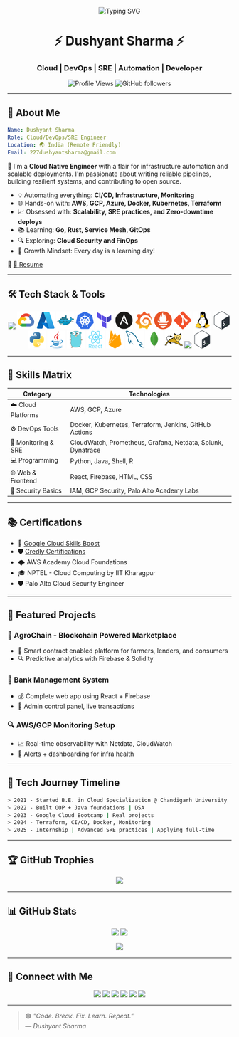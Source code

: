 <!-- Typing SVG Intro -->
<p align="center">
  <img src="https://readme-typing-svg.demolab.com?font=Fira+Code&size=24&duration=3000&pause=500&color=00F700&center=true&vCenter=true&multiline=true&width=1000&height=150&lines=Hi+%F0%9F%91%8B+I'm+Dushyant+Sharma;Cloud+%7C+DevOps+%7C+SRE+Enthusiast;Open+Source+Lover+%7C+Lifelong+Learner+%E2%9C%A8;Coder+by+day%2C+Hacker+by+night" alt="Typing SVG" />
</p>

<h1 align="center">⚡ Dushyant Sharma ⚡</h1>
<h3 align="center">Cloud | DevOps | SRE | Automation | Developer</h3>



<p align="center">
  <img src="https://komarev.com/ghpvc/?username=dushyantsharmma&label=Profile%20views&color=00F700&style=flat" alt="Profile Views" />
  <img src="https://img.shields.io/github/followers/dushyantsharmma?label=Followers&style=social" alt="GitHub followers" />
</p>

---

## 💬 About Me

```yaml
Name: Dushyant Sharma
Role: Cloud/DevOps/SRE Engineer
Location: 🌏 India (Remote Friendly)
Email: 227dushyantsharma@gmail.com
```

🚀 I'm a **Cloud Native Engineer** with a flair for infrastructure automation and scalable deployments. I'm passionate about writing reliable pipelines, building resilient systems, and contributing to open source.

- 💡 Automating everything: **CI/CD, Infrastructure, Monitoring**
- 🌐 Hands-on with: **AWS, GCP, Azure, Docker, Kubernetes, Terraform**
- 📈 Obsessed with: **Scalability, SRE practices, and Zero-downtime deploys**
- 📚 Learning: **Go, Rust, Service Mesh, GitOps**
- 🔍 Exploring: **Cloud Security and FinOps**
- 🌱 Growth Mindset: Every day is a learning day!

📄 [📂 Resume](https://drive.google.com/file/d/1Vg7Tt-kUlBXTMO00QaH3hDvViZAp4u02/view?usp=sharing)

---

## 🛠️ Tech Stack & Tools

<p align="center">
  <img src="https://www.vectorlogo.zone/logos/amazon_aws/amazon_aws-icon.svg" width="40" />
  <img src="https://raw.githubusercontent.com/devicons/devicon/master/icons/googlecloud/googlecloud-original.svg" width="40" />
  <img src="https://raw.githubusercontent.com/devicons/devicon/master/icons/azure/azure-original.svg" width="40" />
  <img src="https://raw.githubusercontent.com/devicons/devicon/master/icons/docker/docker-original.svg" width="40" />
  <img src="https://raw.githubusercontent.com/devicons/devicon/master/icons/kubernetes/kubernetes-plain.svg" width="40" />
  <img src="https://raw.githubusercontent.com/devicons/devicon/master/icons/terraform/terraform-original.svg" width="40" />
  <img src="https://raw.githubusercontent.com/devicons/devicon/master/icons/ansible/ansible-original.svg" width="40" />
  <img src="https://raw.githubusercontent.com/devicons/devicon/master/icons/grafana/grafana-original.svg" width="40" />
  <img src="https://raw.githubusercontent.com/devicons/devicon/master/icons/prometheus/prometheus-original.svg" width="40" />
  <img src="https://raw.githubusercontent.com/devicons/devicon/master/icons/git/git-original.svg" width="40" />
  <img src="https://raw.githubusercontent.com/devicons/devicon/master/icons/linux/linux-original.svg" width="40" />
  <img src="https://raw.githubusercontent.com/devicons/devicon/master/icons/bash/bash-original.svg" width="40" />
  <img src="https://raw.githubusercontent.com/devicons/devicon/master/icons/python/python-original.svg" width="40" />
  <img src="https://raw.githubusercontent.com/devicons/devicon/master/icons/java/java-original.svg" width="40" />
  <img src="https://raw.githubusercontent.com/devicons/devicon/master/icons/go/go-original.svg" width="40" />
  <img src="https://raw.githubusercontent.com/devicons/devicon/master/icons/react/react-original-wordmark.svg" width="40" />
  <img src="https://raw.githubusercontent.com/devicons/devicon/master/icons/firebase/firebase-plain.svg" width="40" />
  <img src="https://raw.githubusercontent.com/devicons/devicon/master/icons/mysql/mysql-original.svg" width="40" />
  <img src="https://raw.githubusercontent.com/devicons/devicon/master/icons/mongodb/mongodb-original.svg" width="40" />
  <img src="https://raw.githubusercontent.com/devicons/devicon/master/icons/tomcat/tomcat-original.svg" width="40" />
  <img src="https://cdn.jsdelivr.net/gh/devicons/devicon/icons/vscode/vscode-original.svg" width="40" />
  <img src="https://raw.githubusercontent.com/devicons/devicon/master/icons/bash/bash-original.svg" width="40" />
</p>

---

## 🧠 Skills Matrix

| Category             | Technologies                                                                 |
|----------------------|------------------------------------------------------------------------------|
| ☁️ Cloud Platforms   | AWS, GCP, Azure                                                               |
| ⚙️ DevOps Tools      | Docker, Kubernetes, Terraform, Jenkins, GitHub Actions                        |
| 🔧 Monitoring & SRE   | CloudWatch, Prometheus, Grafana, Netdata, Splunk, Dynatrace                   |
| 💻 Programming        | Python, Java, Shell, R                                                        |
| 🌐 Web & Frontend     | React, Firebase, HTML, CSS                                                    |
| 🔐 Security Basics    | IAM, GCP Security, Palo Alto Academy Labs                                    |

---

## 📚 Certifications

- 🏅 [Google Cloud Skills Boost](https://www.cloudskillsboost.google/public_profiles/c4374c70-f738-4169-9231-67712627075a)
- 🛡️ [Credly Certifications](https://www.credly.com/users/dushyant-sharma.c2136780/)
- 🌩️ AWS Academy Cloud Foundations
- 🎓 NPTEL - Cloud Computing by IIT Kharagpur
- 🛡️ Palo Alto Cloud Security Engineer

---

## 🚀 Featured Projects

### 🌾 AgroChain - Blockchain Powered Marketplace
- 🔗 Smart contract enabled platform for farmers, lenders, and consumers
- 🔍 Predictive analytics with Firebase & Solidity

### 🏦 Bank Management System
- 💰 Complete web app using React + Firebase
- 👮 Admin control panel, live transactions

### 🔍 AWS/GCP Monitoring Setup
- 📈 Real-time observability with Netdata, CloudWatch
- 🚨 Alerts + dashboarding for infra health

---

## 📅 Tech Journey Timeline

```bash
> 2021 - Started B.E. in Cloud Specialization @ Chandigarh University
> 2022 - Built OOP + Java foundations | DSA
> 2023 - Google Cloud Bootcamp | Real projects
> 2024 - Terraform, CI/CD, Docker, Monitoring
> 2025 - Internship | Advanced SRE practices | Applying full-time
```

---

## 🏆 GitHub Trophies

<p align="center">
  <img src="https://github-profile-trophy.vercel.app/?username=dushyantsharmma&theme=algolia&margin-w=10&margin-h=10&no-bg=true&no-frame=true" />
</p>

---

## 📊 GitHub Stats

<p align="center">
  <img width="48%" src="https://github-readme-stats.vercel.app/api?username=dushyantsharmma&show_icons=true&theme=tokyonight&hide_border=true" />
  <img width="48%" src="https://github-readme-streak-stats.herokuapp.com/?user=dushyantsharmma&theme=tokyonight&hide_border=true" />
</p>

<p align="center">
  <img width="60%" src="https://github-readme-stats.vercel.app/api/top-langs/?username=dushyantsharmma&layout=compact&theme=tokyonight&hide_border=true" />
</p>

---

## 🤝 Connect with Me

<p align="center">
  <a href="mailto:227dushyantsharma@gmail.com"><img src="https://img.shields.io/badge/Gmail-Email-red?style=flat&logo=gmail"></a>
  <a href="https://linkedin.com/in/dushyant-sharma-3619b420b/"><img src="https://img.shields.io/badge/LinkedIn-Dushyant%20Sharma-blue?style=flat&logo=linkedin"></a>
  <a href="https://instagram.com/dushyantshharmaa_"><img src="https://img.shields.io/badge/Instagram-@dushyantshharmaa__-e4405f?style=flat&logo=instagram&logoColor=white"></a>
  <a href="https://github.com/dushyantsharmma"><img src="https://img.shields.io/badge/GitHub-dushyantsharmma-181717?style=flat&logo=github"></a>
  <a href="https://www.credly.com/users/dushyant-sharma.c2136780/"><img src="https://img.shields.io/badge/Credly-Badges-orange?style=flat&logo=credly"></a>
  <a href="https://www.cloudskillsboost.google/public_profiles/c4374c70-f738-4169-9231-67712627075a"><img src="https://img.shields.io/badge/Google%20Cloud-Badges-blue?style=flat&logo=googlecloud"></a>
</p>

---

> 🟢 _"Code. Break. Fix. Learn. Repeat."_  
> _— Dushyant Sharma_
